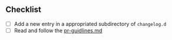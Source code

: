 ## Checklist

 - [ ] Add a new entry in a appropriated subdirectory of `changelog.d`
 - [ ] Read and follow the
[pr-guidlines.md](https://github.com/wireapp/wire-server/blob/develop/docs/developer/pr-guidelines.md)
